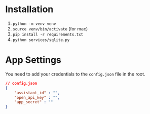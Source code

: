 # Installation

1. `python -m venv venv`
2. `source venv/bin/activate` (for mac)
3. `pip install -r requirements.txt`
4. `python services/sqlite.py`

# App Settings

You need to add your credentials to the `config.json` file in the root.

```json
// config.json
{
    "assistant_id" : "",
    "open_api_key" : "",
    "app_secret" : ""
}
```